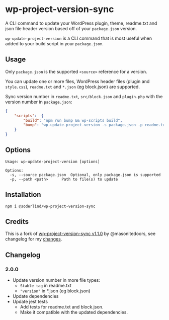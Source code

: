 # wp-project-version-sync

A CLI command to update your WordPress plugin, theme, readme.txt and json file header version based off of your `package.json` version.

`wp-update-project-version` is a CLI command that is most useful when added to your build script in your `package.json`.

## Usage

Only `package.json` is the supported `<source>` reference for a version. 

You can update one or more files, WordPress header files (plugin and `style.css`), `readme.txt` and `*.json` (eg block.json)  are supported.

Sync version number in `readme.txt`, `src/block.json` and `plugin.php` with the version number in `package.json`:


```json
{
    "scripts":  {
        "build": "npm run bump && wp-scripts build",
        "bump": "wp-update-project-version -s package.json -p readme.txt src/block.json plugin.php",
    }
}
```

## Options

```
Usage: wp-update-project-version [options]

Options:
  -s, --source package.json  Optional, only package.json is supported
  -p, --path <path>      Path to file(s) to update
```

## Installation

```
npm i @soderlind/wp-project-version-sync
```

## Credits

This is a fork of [wp-project-version-sync v1.1.0](https://github.com/masonitedoors/wp-project-version-sync) by @masonitedoors, see changelog for my [changes](https://github.com/soderlind/wp-project-version-sync/commit/8a175ab024ccb1a6ae2e21c8e958c373a42d41f5).


## Changelog

### 2.0.0

- Update version number in more file types:
	- `Stable tag` in readme.txt
	- `"version"` in *.json (eg block.json)
- Update dependencies
- Update jest tests
	- Add tests for readme.txt and block.json.
	- Make it compatible with the updated dependencies.